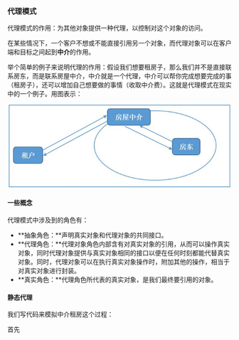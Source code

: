 ### 代理模式

代理模式的作用：为其他对象提供一种代理，以控制对这个对象的访问。

在某些情况下，一个客户不想或不能直接引用另一个对象，而代理对象可以在客户端和目标之间起到**中介**的作用。

举个简单的例子来说明代理的作用：假设我们想要租房子，那么我们并不是直接联系房东，而是联系房屋中介，中介就是一个代理，中介可以帮你完成想要完成的事（租房子），还可以增加自己想要做的事情（收取中介费）。这就是代理模式在现实中的一个例子。用图表示：

![代理模式](../img/design_pattern/proxy_pattern_01.jpg)

#### 一些概念

代理模式中涉及到的角色有：

+ **抽象角色：**声明真实对象和代理对象的共同接口。
+ **代理角色：**代理对象角色内部含有对真实对象的引用，从而可以操作真实对象，同时代理对象提供与真实对象相同的接口以便在任何时刻都能代替真实对象。同时，代理对象可以在执行真实对象操作时，附加其他的操作，相当于对真实对象进行封装。
+ **真实角色：**代理角色所代表的真实对象，是我们最终要引用的对象。

#### 静态代理

我们写代码来模拟中介租房这个过程：

首先